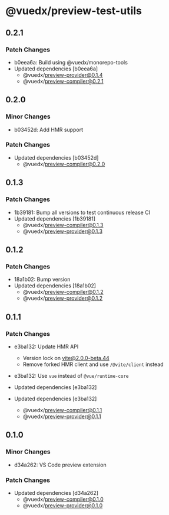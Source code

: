 # @vuedx/preview-test-utils

## 0.2.1

### Patch Changes

- b0eea6a: Build using @vuedx/monorepo-tools
- Updated dependencies [b0eea6a]
  - @vuedx/preview-provider@0.1.4
  - @vuedx/preview-compiler@0.2.1

## 0.2.0

### Minor Changes

- b03452d: Add HMR support

### Patch Changes

- Updated dependencies [b03452d]
  - @vuedx/preview-compiler@0.2.0

## 0.1.3

### Patch Changes

- 1b39181: Bump all versions to test continuous release CI
- Updated dependencies [1b39181]
  - @vuedx/preview-compiler@0.1.3
  - @vuedx/preview-provider@0.1.3

## 0.1.2

### Patch Changes

- 18a1b02: Bump version
- Updated dependencies [18a1b02]
  - @vuedx/preview-compiler@0.1.2
  - @vuedx/preview-provider@0.1.2

## 0.1.1

### Patch Changes

- e3ba132: Update HMR API

  - Version lock on vite@2.0.0-beta.44
  - Remove forked HMR client and use `/@vite/client` instead

- e3ba132: Use `vue` instead of `@vue/runtime-core`
- Updated dependencies [e3ba132]
- Updated dependencies [e3ba132]
  - @vuedx/preview-compiler@0.1.1
  - @vuedx/preview-provider@0.1.1

## 0.1.0

### Minor Changes

- d34a262: VS Code preview extension

### Patch Changes

- Updated dependencies [d34a262]
  - @vuedx/preview-compiler@0.1.0
  - @vuedx/preview-provider@0.1.0
